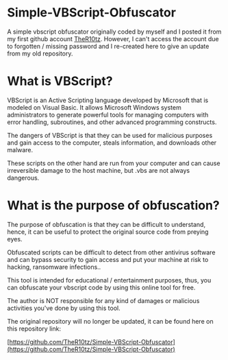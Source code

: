 # Simple-VBScript-Obfuscator
A simple vbscript obfuscator originally coded by myself and I posted it from my first github account [TheR10tz](https://github.com/TheR10tz).
However, I can't access the account due to forgotten / missing password and I re-created here to give an update from my old repository.


# What is VBScript?

VBScript is an Active Scripting language developed by Microsoft that is modeled on Visual Basic. It allows Microsoft Windows system administrators to generate powerful tools for managing computers with error handling, subroutines, and other advanced programming constructs.


The dangers of VBScript is that they can be used for malicious purposes and gain access to the computer, steals information, and downloads other malware.


These scripts on the other hand are run from your computer and can cause irreversible damage to the host machine, but .vbs are not always dangerous.


# What is the purpose of obfuscation?

The purpose of obfuscation is that they can be difficult to understand, hence, it can be useful to protect the original source code from preying eyes.

Obfuscated scripts can be difficult to detect from other antivirus software and can bypass security to gain access and put your machine at risk to hacking, ransomware infections..




This tool is intended for educational / entertainment purposes, thus, you can obfuscate your vbscript code by using this online tool for free.


The author is NOT responsible for any kind of damages or malicious activities you've done by using this tool.



The original repository will no longer be updated, it can be found here on this repository link:

[https://github.com/TheR10tz/Simple-VBScript-Obfuscator](https://github.com/TheR10tz/Simple-VBScript-Obfuscator)
